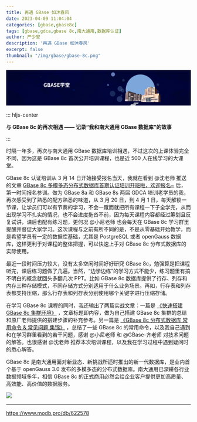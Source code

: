 ```yaml
---
title: 再遇 GBase 如沐春风
date: 2023-04-09 11:04:04
categories: [gbase,gbase8c]
tags: [gbase,gdca,gbase 8c,南大通用,数据库认证]
author: 严少安
description: '再遇 GBase 如沐春风'
excerpt: false
thumbnail: "/img/gbase/gbase-8c.png"
---
```


![banner-xt.jpg](/img/gbase/banner-xt.jpg)


::: hljs-center

**与 GBase 8c 的再次相遇
—— 记录“我和南大通用 GBase 数据库”的故事**

:::


时隔一年多，再次与南大通用 GBase 数据库培训相遇，不过这次的上课体验完全不同，因为这是 GBase 8c 首次公开培训课程，也是近 500 人在线学习的大课堂。

GBase 8c 认证培训从 3 月 14 日开始接受报名当天，我就在看到 @沈老师 推送的文章 [GBase 8c 多模多态分布式数据库首期认证培训开班啦，欢迎报名~](https://www.modb.pro/db/618667) 后，第一时间报名参训。做为 GBase 8a 和 GBase 8s 两届 GDCA 培训老学员的我，再次感受到了熟悉的配方熟悉的味道，从 3 月 20 日，到 4 月 1 日，每天解锁一节课，让学员们可以有节奏的学习，不会一蹴而就把所有课程一下子全学完，从而出现学习不扎实的情况，也不会进度拖沓不前，因为每天课程内容都经过筹划且反复试讲，课后也配有练习题，更何况 @小尼老师 也会每天在 GBase 8c 学习群里提醒并督促大家学习。这次课程与之前有所不同的是，不是从零基础开始教学，而是希望学员有一定的数据库基础，尤其是 PostgreSQL 或者 openGauss 数据库，这样更利于对课程的整体把握，可以快速上手对 GBase 8c 分布式数据库的实际使用。

最近一段时间压力较大，没有太多空闲时间好好研究 GBase 8c，勉强算是把课程听完，课后练习题做了几遍。当然，“边学边练”的学习方式不能少，练习题里有搞不明白的概念就回头多翻几次 PPT。比如 GBase 8c 数据库提供了行存、列存和内存三种存储模式，不同存储方式分别适用于什么业务场景。再如，行存表和列存表都支持压缩，那么行存表和列存表分别使用哪个关键字进行压缩存储。

在学习 GBase 8c 课程的同时，我还输出了两篇实战文章：一篇是 [《快速搭建 GBase 8c 集群环境》](https://www.modb.pro/db/618721) ，文章标题即内容，做为自己搭建 GBase 8c 集群的总结和原厂老师提供的搭建步骤的补充参考。另一篇是 [《GBase 8c 分布式数据库 常用命令 & 常见问题 集锦》](https://www.modb.pro/db/619360) ，总结了一些 GBase 8c 的常用命令，以及我自己遇到和在学习群里看到的若干问题，感谢 @小尼老师 和 @GBase-齐老师 对技术问题的解答。也很感谢 @沈老师 推荐本次培训课程，以及我在学习过程中遇到疑问时的悉心解答。

GBase 8c 是南大通用面对新业态、新挑战所适时推出的新一代数据库，是业内首个基于 openGauss 3.0 发布的多模多态的分布式数据库。南大通用已深耕各行业数据领域多年，相信 GBase 8c 的正式商用必然会给企业客户提供更加高质量、高效能、高价值的数据服务。

![](2023-04-09-01.png)


---
https://www.modb.pro/db/622578
